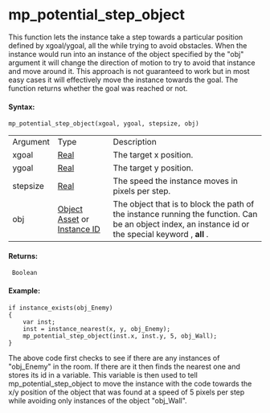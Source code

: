 # mp_potential_step_object

This function lets the instance take a step towards a particular
position defined by xgoal/ygoal, all the while trying to avoid
obstacles. When the instance would run into an instance of the object
specified by the "obj" argument it will change the direction of motion
to try to avoid that instance and move around it. This approach is not
guaranteed to work but in most easy cases it will effectively move the
instance towards the goal. The function returns whether the goal was
reached or not.

#### Syntax:

``` gml
mp_potential_step_object(xgoal, ygoal, stepsize, obj)
```

|          |                                                                                                                                                                                         |                                                                                                                                                      |
|----------|-----------------------------------------------------------------------------------------------------------------------------------------------------------------------------------------|------------------------------------------------------------------------------------------------------------------------------------------------------|
| Argument | Type                                                                                                                                                                                    | Description                                                                                                                                          |
| xgoal    |  [Real](../../../../../GameMaker_Language/GML_Overview/Data_Types)                                                                                                                  | The target x position.                                                                                                                               |
| ygoal    |  [Real](../../../../../GameMaker_Language/GML_Overview/Data_Types)                                                                                                                  | The target y position.                                                                                                                               |
| stepsize |  [Real](../../../../../GameMaker_Language/GML_Overview/Data_Types)                                                                                                                  | The speed the instance moves in pixels per step.                                                                                                     |
| obj      |  [Object Asset](../../../../../The_Asset_Editors/Objects) or [Instance ID](../../../../../GameMaker_Language/GML_Reference/Asset_Management/Instances/Instance_Variables/id)    | The object that is to block the path of the instance running the function. Can be an object index, an instance id or the special keyword , **all** . |

#### Returns:

``` gml
 Boolean
```

#### Example:

``` gml
if instance_exists(obj_Enemy)
{
    var inst;
    inst = instance_nearest(x, y, obj_Enemy);
    mp_potential_step_object(inst.x, inst.y, 5, obj_Wall);
}
```

The above code first checks to see if there are any instances of
"obj_Enemy" in the room. If there are it then finds the nearest one and
stores its id in a variable. This variable is then used to tell
mp_potential_step_object to move the instance with the code towards the
x/y position of the object that was found at a speed of 5 pixels per
step while avoiding only instances of the object "obj_Wall".
